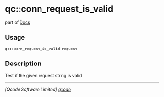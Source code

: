 qc::conn_request_is_valid
=========================

part of [Docs](.)

Usage
-----
`qc::conn_request_is_valid request`

Description
-----------
Test if the given request string is valid

----------------------------------
*[Qcode Software Limited] [qcode]*

[qcode]: http://www.qcode.co.uk "Qcode Software"
